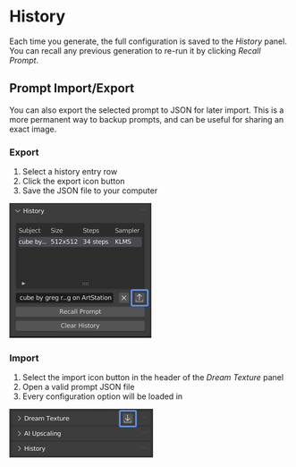 # History
Each time you generate, the full configuration is saved to the *History* panel. You can recall any previous generation to re-run it by clicking *Recall Prompt*.

## Prompt Import/Export
You can also export the selected prompt to JSON for later import. This is a more permanent way to backup prompts, and can be useful for sharing an exact image.

### Export
1. Select a history entry row
2. Click the export icon button
3. Save the JSON file to your computer

![A screenshot of the History panel with the Export icon button highlighted](assets/history-export.png)

### Import
1. Select the import icon button in the header of the *Dream Texture* panel
2. Open a valid prompt JSON file
3. Every configuration option will be loaded in

![A screenshot of the Dream Texture panel with the Import icon button highlighted](assets/history-import.png)